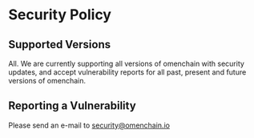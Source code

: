 # Security Policy

## Supported Versions

All.  We are currently supporting all versions of omenchain with security updates, and accept vulnerability reports for all past, present and future versions of omenchain. 

## Reporting a Vulnerability

Please send an e-mail to security@omenchain.io
